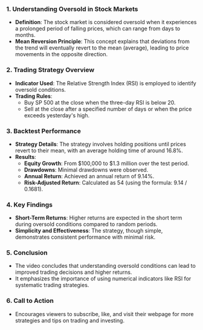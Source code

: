 ### 1. Understanding Oversold in Stock Markets
- **Definition**: The stock market is considered oversold when it experiences a prolonged period of falling prices, which can range from days to months.
- **Mean Reversion Principle**: This concept explains that deviations from the trend will eventually revert to the mean (average), leading to price movements in the opposite direction.

### 2. Trading Strategy Overview
- **Indicator Used**: The Relative Strength Index (RSI) is employed to identify oversold conditions.
- **Trading Rules**:
  - Buy SP 500 at the close when the three-day RSI is below 20.
  - Sell at the close after a specified number of days or when the price exceeds yesterday's high.

### 3. Backtest Performance
- **Strategy Details**: The strategy involves holding positions until prices revert to their mean, with an average holding time of around 16.8%.
- **Results**:
  - **Equity Growth**: From $100,000 to $1.3 million over the test period.
  - **Drawdowns**: Minimal drawdowns were observed.
  - **Annual Return**: Achieved an annual return of 9.14%.
  - **Risk-Adjusted Return**: Calculated as 54 (using the formula: 9.14 / 0.1681).

### 4. Key Findings
- **Short-Term Returns**: Higher returns are expected in the short term during oversold conditions compared to random periods.
- **Simplicity and Effectiveness**: The strategy, though simple, demonstrates consistent performance with minimal risk.

### 5. Conclusion
- The video concludes that understanding oversold conditions can lead to improved trading decisions and higher returns.
- It emphasizes the importance of using numerical indicators like RSI for systematic trading strategies.

### 6. Call to Action
- Encourages viewers to subscribe, like, and visit their webpage for more strategies and tips on trading and investing.
